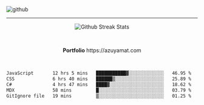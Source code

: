 ![github](https://media.discordapp.net/attachments/881363147364118528/1142610121697021952/background.png?width=1000&height=300)<br>
___
<p align="center">
  <img alt="Github Streak Stats" src="https://streak-stats.demolab.com?user=Azuyamat&theme=transparent&hide_border=true"/>
</p><br>
<p align="center">
      <strong>Portfolio</strong> https://azuyamat.com
</p><br>

<!--START_SECTION:waka-->

```txt
JavaScript       12 hrs 5 mins   ███████████▓░░░░░░░░░░░░░   46.95 %
CSS              6 hrs 40 mins   ██████▒░░░░░░░░░░░░░░░░░░   25.89 %
C#               4 hrs 47 mins   ████▓░░░░░░░░░░░░░░░░░░░░   18.62 %
MDX              58 mins         █░░░░░░░░░░░░░░░░░░░░░░░░   03.79 %
GitIgnore file   19 mins         ▒░░░░░░░░░░░░░░░░░░░░░░░░   01.25 %
```

<!--END_SECTION:waka-->
